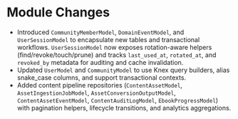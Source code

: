 # Module Changes

- Introduced `CommunityMemberModel`, `DomainEventModel`, and `UserSessionModel` to encapsulate new tables and transactional workflows. `UserSessionModel` now exposes rotation-aware helpers (find/revoke/touch/prune) and tracks `last_used_at`, `rotated_at`, and `revoked_by` metadata for auditing and cache invalidation.
- Updated `UserModel` and `CommunityModel` to use Knex query builders, alias snake_case columns, and support transactional contexts.
- Added content pipeline repositories (`ContentAssetModel`, `AssetIngestionJobModel`, `AssetConversionOutputModel`, `ContentAssetEventModel`, `ContentAuditLogModel`, `EbookProgressModel`) with pagination helpers, lifecycle transitions, and analytics aggregations.
